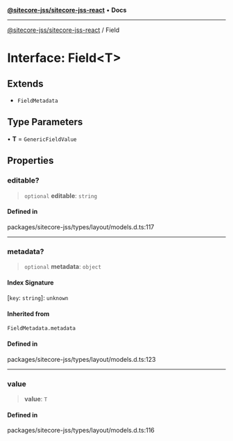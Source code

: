 [**@sitecore-jss/sitecore-jss-react**](../README.md) • **Docs**

***

[@sitecore-jss/sitecore-jss-react](../README.md) / Field

# Interface: Field\<T\>

## Extends

- `FieldMetadata`

## Type Parameters

• **T** = `GenericFieldValue`

## Properties

### editable?

> `optional` **editable**: `string`

#### Defined in

packages/sitecore-jss/types/layout/models.d.ts:117

***

### metadata?

> `optional` **metadata**: `object`

#### Index Signature

 \[`key`: `string`\]: `unknown`

#### Inherited from

`FieldMetadata.metadata`

#### Defined in

packages/sitecore-jss/types/layout/models.d.ts:123

***

### value

> **value**: `T`

#### Defined in

packages/sitecore-jss/types/layout/models.d.ts:116
